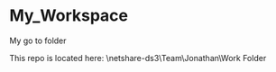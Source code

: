 # My_Workspace
My go to folder


This repo is located here:
\\netshare-ds3\Team\Jonathan\Work Folder
